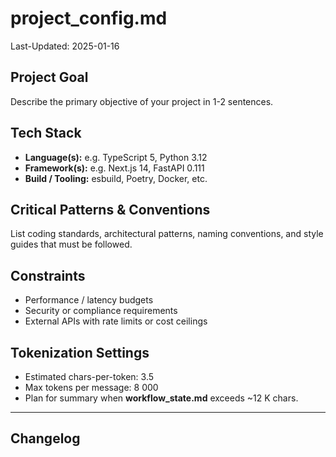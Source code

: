 # project_config.md
Last-Updated: 2025-01-16

## Project Goal
Describe the primary objective of your project in 1-2 sentences.

## Tech Stack
- **Language(s):** e.g. TypeScript 5, Python 3.12
- **Framework(s):** e.g. Next.js 14, FastAPI 0.111
- **Build / Tooling:** esbuild, Poetry, Docker, etc.

## Critical Patterns & Conventions
List coding standards, architectural patterns, naming conventions, and style guides that must be followed.

## Constraints
- Performance / latency budgets
- Security or compliance requirements
- External APIs with rate limits or cost ceilings

## Tokenization Settings
- Estimated chars-per-token: 3.5
- Max tokens per message: 8 000
- Plan for summary when **workflow_state.md** exceeds ~12 K chars.

---

## Changelog
<!-- The agent prepends the latest summary here as a new list item after each VALIDATE phase -->